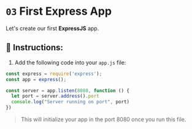 # `03` First Express App

Let's create our first **ExpressJS** app.

## 📝 Instructions:

1. Add the following code into your `app.js` file:

```js
const express = require('express');
const app = express();

const server = app.listen(8080, function () {
  let port = server.address().port
  console.log("Server running on port", port)
})
```

> This will initialize your app in the port 8080 once you run this file.